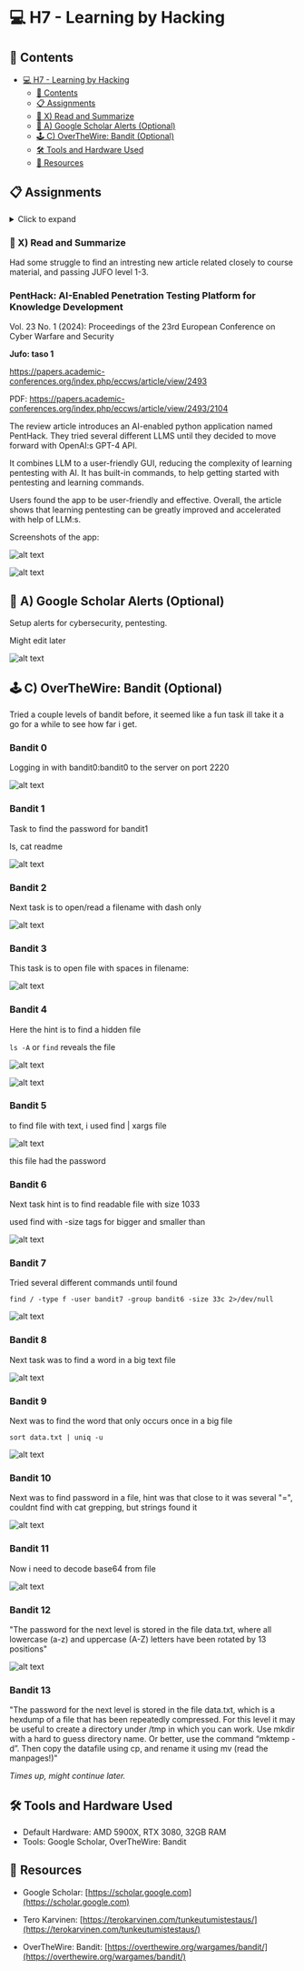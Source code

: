 <a name="h7---learning-by-hacking"></a>
# 💻 H7 - Learning by Hacking

<a name="contents"></a>
## 📑 Contents

- [💻 H7 - Learning by Hacking](#h7---learning-by-hacking)
  - [📑 Contents](#contents)
  - [📋 Assignments](#assignments)
  - [📝 X) Read and Summarize](#x-read-and-summarize)
  - [📧 A) Google Scholar Alerts (Optional)](#a-google-scholar-alerts-optional)
  - [🕹️ C) OverTheWire: Bandit (Optional)](#c-overthewire-bandit-optional)
  - [🛠️ Tools and Hardware Used](#tools-and-hardware-used)
  - [📂 Resources](#resources)

<a name="assignments"></a>
## 📋 Assignments

<details> <summary>Click to expand</summary>
X) Read and Summarize

Find a review article on a course-related topic.
Ensure the article is from a JUFO-rated publication (levels 1, 2, or 3).
Summarize key points and insights.
Mention if your summary is based on skimming (for articles over 4 pages).
A) Google Scholar Alerts (Optional)

Set up and manage Google Scholar alerts for your field.
Summarize insights gained from article titles.
B) PortSwigger Academy (Optional)

Practice new web security challenges on PortSwigger Academy.
C) OverTheWire: Bandit (Optional)

Complete command-line hacking challenges from OverTheWire: Bandit.
D) WebGoat (Optional)

Solve additional WebGoat tasks to practice web hacking.
</details>

<a name="x-read-and-summarize"></a>
### 📝 X) Read and Summarize

Had some struggle to find an intresting new article related closely to course material, and passing JUFO level 1-3.

### PentHack: AI-Enabled Penetration Testing Platform for Knowledge Development

Vol. 23 No. 1 (2024): Proceedings of the 23rd European Conference on Cyber Warfare and Security

**Jufo: taso 1**

https://papers.academic-conferences.org/index.php/eccws/article/view/2493

PDF: https://papers.academic-conferences.org/index.php/eccws/article/view/2493/2104

The review article introduces an AI-enabled python application named PentHack. They tried several different LLMS until they decided to move forward with OpenAI:s GPT-4 API.

It combines LLM to a user-friendly GUI, reducing the complexity of learning pentesting with AI. It has built-in commands, to help getting started with pentesting and learning commands.

Users found the app to be user-friendly and effective. Overall, the article shows that learning pentesting can be greatly improved and accelerated with help of LLM:s.

Screenshots of the app:

![alt text](imagesh7/image-7.png)

![alt text](imagesh7/image-8.png)



<a name="a-google-scholar-alerts-optional"></a>
## 📧 A) Google Scholar Alerts (Optional)

Setup alerts for cybersecurity, pentesting.

Might edit later

![alt text](imagesh7/image-9.png)


<a name="c-overthewire-bandit-optional"></a>
## 🕹️ C) OverTheWire: Bandit (Optional)

Tried a couple levels of bandit before, it seemed like a fun task ill take it a go for a while to see how far i get.

### Bandit 0 

Logging in with bandit0:bandit0 to the server on port 2220

![alt text](imagesh7/image-10.png)

### Bandit 1

Task to find the password for bandit1

ls, cat readme

![alt text](imagesh7/image-11.png)

### Bandit 2

Next task is to open/read a filename with dash only

![alt text](imagesh7/image-12.png)

### Bandit 3

This task is to open file with spaces in filename:

![alt text](imagesh7/image-13.png)

### Bandit 4

Here the hint is to find a hidden file

`ls -A` or `find` reveals the file

![alt text](imagesh7/image-15.png)

![alt text](imagesh7/image-14.png)

### Bandit 5

to find file with text, i used find | xargs file

![alt text](imagesh7/image-16.png)

this file had the password

### Bandit 6

Next task hint is to find readable file with size 1033

used find with -size tags for bigger and smaller than

![alt text](imagesh7/image-17.png)

### Bandit 7

Tried several different commands until found

`find / -type f -user bandit7 -group bandit6 -size 33c 2>/dev/null`

![alt text](imagesh7/image-18.png)

### Bandit 8

Next task was to find a word in a big text file

![alt text](imagesh7/image-19.png)

### Bandit 9

Next was to find the word that only occurs once in a big file

`sort data.txt | uniq -u`

![alt text](imagesh7/image-20.png)

### Bandit 10

Next was to find password in a file, hint was that close to it was several "=", couldnt find with cat grepping, but strings found it

![alt text](imagesh7/image-21.png)

### Bandit 11

Now i need to decode base64 from file

![alt text](imagesh7/image-22.png)

### Bandit 12

"The password for the next level is stored in the file data.txt, where all lowercase (a-z) and uppercase (A-Z) letters have been rotated by 13 positions"

![alt text](imagesh7/image-23.png)

### Bandit 13

"The password for the next level is stored in the file data.txt, which is a hexdump of a file that has been repeatedly compressed. For this level it may be useful to create a directory under /tmp in which you can work. Use mkdir with a hard to guess directory name. Or better, use the command “mktemp -d”. Then copy the datafile using cp, and rename it using mv (read the manpages!)"

*Times up, might continue later.*



<a name="tools-and-hardware-used"></a>
## 🛠️ Tools and Hardware Used
- Default Hardware: AMD 5900X, RTX 3080, 32GB RAM
- Tools: Google Scholar, OverTheWire: Bandit

<a name="resources"></a>
## 📂 Resources
- Google Scholar: [https://scholar.google.com](https://scholar.google.com)  

- Tero Karvinen: [https://terokarvinen.com/tunkeutumistestaus/](https://terokarvinen.com/tunkeutumistestaus/)

- OverTheWire: Bandit: [https://overthewire.org/wargames/bandit/](https://overthewire.org/wargames/bandit/)  
